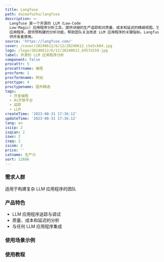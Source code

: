```yaml
---
title: Langfuse
path: daimafuzhu/langfuse
description: >-
  Langfuse 是一个开源的 LLM（Low-Code
  Low-Magic）应用程序分析工具，提供详细的生产追踪和对质量、成本和延迟的精细视图。它能帮助团队更好地跟踪和调试复杂的 LLM
  应用程序，提供预构建的分析功能，帮助团队关注改进 LLM 应用程序的关键指标。Langfuse 与任何 LLM 应用程序集成，并提供多种 SDK 和 API
  供开发者使用。
source: 'https://langfuse.com/'
cover: /cover/20240612/6/12/20240612_c5e5cb04.jpg
logo: /logo/20240612/6/12/20240612_6457d159.jpg
label: 开源的 LLM 应用程序分析
component: false
procattr: 5
procattrname: 编程
procform: 1
procformname: 网站
proctype: 4
proctypename: 国外精选
tags:
  - 开发编程
  - Ai开放平台
  - 追踪
  - LLM
createTime: '2023-08-31 17:36:12'
updateTime: '2023-08-31 17:36:12'
lang: en
isicp: 2
isqian: 2
iswx: 2
isqq: 2
iscom: 2
price: ''
catname: 生产力
sort: 12686
---
```




### 需求人群
适用于构建复杂 LLM 应用程序的团队

### 产品特色
- LLM 应用程序追踪与调试
- 质量、成本和延迟的分析
- 与任何 LLM 应用程序集成

### 使用场景示例


### 使用教程


  
